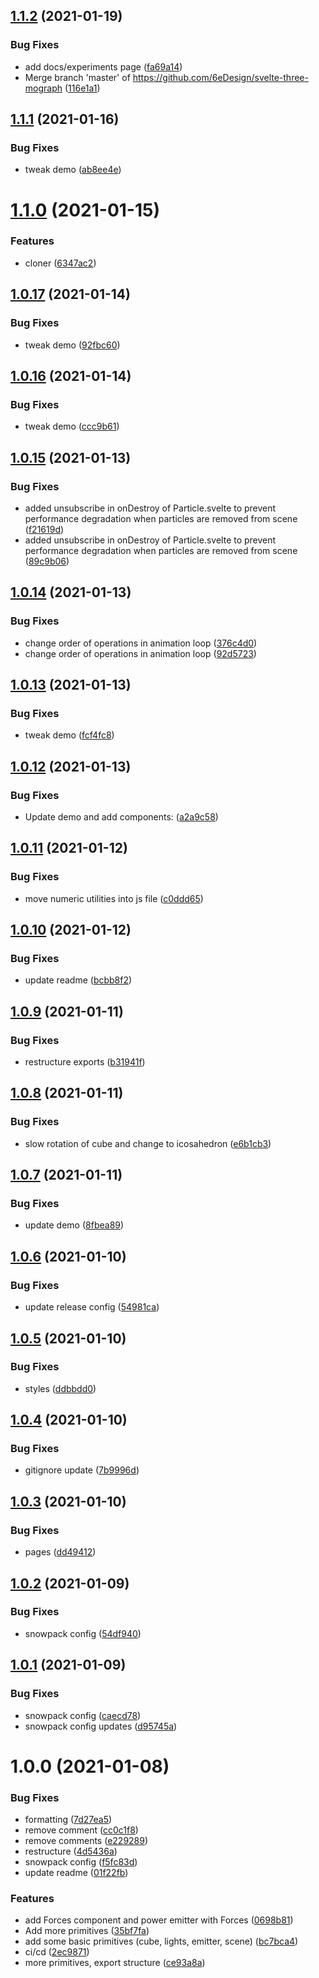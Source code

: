 ## [1.1.2](https://github.com/6eDesign/svelte-three-mograph/compare/v1.1.1...v1.1.2) (2021-01-19)


### Bug Fixes

* add docs/experiments page ([fa69a14](https://github.com/6eDesign/svelte-three-mograph/commit/fa69a14ff9213cbbd657dd612e0e0d3af6ba99f7))
* Merge branch 'master' of https://github.com/6eDesign/svelte-three-mograph ([116e1a1](https://github.com/6eDesign/svelte-three-mograph/commit/116e1a17a1ba9640492a3202bd74d122a49b2c0a))

## [1.1.1](https://github.com/6eDesign/svelte-three-mograph/compare/v1.1.0...v1.1.1) (2021-01-16)


### Bug Fixes

* tweak demo ([ab8ee4e](https://github.com/6eDesign/svelte-three-mograph/commit/ab8ee4edce5eb80a42a3660f9af9a6bfa5b7c801))

# [1.1.0](https://github.com/6eDesign/svelte-three-mograph/compare/v1.0.17...v1.1.0) (2021-01-15)


### Features

* cloner ([6347ac2](https://github.com/6eDesign/svelte-three-mograph/commit/6347ac28667d22b743af0e5786c337e48ae8423b))

## [1.0.17](https://github.com/6eDesign/svelte-three-mograph/compare/v1.0.16...v1.0.17) (2021-01-14)


### Bug Fixes

* tweak demo ([92fbc60](https://github.com/6eDesign/svelte-three-mograph/commit/92fbc602c6d5d87964a223d45d26dec443d3738d))

## [1.0.16](https://github.com/6eDesign/svelte-three-mograph/compare/v1.0.15...v1.0.16) (2021-01-14)


### Bug Fixes

* tweak demo ([ccc9b61](https://github.com/6eDesign/svelte-three-mograph/commit/ccc9b61453ea1c437f50dc63bef2e426e2786481))

## [1.0.15](https://github.com/6eDesign/svelte-three-mograph/compare/v1.0.14...v1.0.15) (2021-01-13)


### Bug Fixes

* added unsubscribe in onDestroy of Particle.svelte to prevent performance degradation when particles are removed from scene ([f21619d](https://github.com/6eDesign/svelte-three-mograph/commit/f21619d8ef6eb367262045e8862300944e704036))
* added unsubscribe in onDestroy of Particle.svelte to prevent performance degradation when particles are removed from scene ([89c9b06](https://github.com/6eDesign/svelte-three-mograph/commit/89c9b06df174ad8339bac27b35779b7c5c2d7798))

## [1.0.14](https://github.com/6eDesign/svelte-three-mograph/compare/v1.0.13...v1.0.14) (2021-01-13)


### Bug Fixes

* change order of operations in animation loop ([376c4d0](https://github.com/6eDesign/svelte-three-mograph/commit/376c4d0e90581c4f2b78e4d39bdb6228ad6ec4a1))
* change order of operations in animation loop ([92d5723](https://github.com/6eDesign/svelte-three-mograph/commit/92d5723c52f01f6ad06b08219ebd4f8a2464f89b))

## [1.0.13](https://github.com/6eDesign/svelte-three-mograph/compare/v1.0.12...v1.0.13) (2021-01-13)


### Bug Fixes

* tweak demo ([fcf4fc8](https://github.com/6eDesign/svelte-three-mograph/commit/fcf4fc8ca596e8f649b0d37937bcb99f523ec0a2))

## [1.0.12](https://github.com/6eDesign/svelte-three-mograph/compare/v1.0.11...v1.0.12) (2021-01-13)


### Bug Fixes

* Update demo and add components: ([a2a9c58](https://github.com/6eDesign/svelte-three-mograph/commit/a2a9c58dd12fe19d76cbabfebcf995d40a2466d3))

## [1.0.11](https://github.com/6eDesign/svelte-three-mograph/compare/v1.0.10...v1.0.11) (2021-01-12)


### Bug Fixes

* move numeric utilities into js file ([c0ddd65](https://github.com/6eDesign/svelte-three-mograph/commit/c0ddd658433e0fa08df3273c617c1ad02c7c0a47))

## [1.0.10](https://github.com/6eDesign/svelte-three-mograph/compare/v1.0.9...v1.0.10) (2021-01-12)


### Bug Fixes

* update readme ([bcbb8f2](https://github.com/6eDesign/svelte-three-mograph/commit/bcbb8f2e3a0cbe5e0b9dce295b269575a4f34d84))

## [1.0.9](https://github.com/6eDesign/svelte-three-mograph/compare/v1.0.8...v1.0.9) (2021-01-11)


### Bug Fixes

* restructure exports ([b31941f](https://github.com/6eDesign/svelte-three-mograph/commit/b31941fda9e4e77d5e907033a6e3b3b239f6a10b))

## [1.0.8](https://github.com/6eDesign/svelte-three-mograph/compare/v1.0.7...v1.0.8) (2021-01-11)


### Bug Fixes

* slow rotation of cube and change to icosahedron ([e6b1cb3](https://github.com/6eDesign/svelte-three-mograph/commit/e6b1cb308355986c79de0a4ab459f1d805833919))

## [1.0.7](https://github.com/6eDesign/svelte-three-mograph/compare/v1.0.6...v1.0.7) (2021-01-11)


### Bug Fixes

* update demo ([8fbea89](https://github.com/6eDesign/svelte-three-mograph/commit/8fbea892f1a24ed67398ed6ed903012ddf239dfa))

## [1.0.6](https://github.com/6eDesign/svelte-three-mograph/compare/v1.0.5...v1.0.6) (2021-01-10)


### Bug Fixes

* update release config ([54981ca](https://github.com/6eDesign/svelte-three-mograph/commit/54981cadc7cffc567287d39fdd4b4dcb3c9ad6c9))

## [1.0.5](https://github.com/6eDesign/svelte-three-mograph/compare/v1.0.4...v1.0.5) (2021-01-10)


### Bug Fixes

* styles ([ddbbdd0](https://github.com/6eDesign/svelte-three-mograph/commit/ddbbdd0080fb91c83270a2e29d9d0ba645d85fe3))

## [1.0.4](https://github.com/6eDesign/svelte-three-mograph/compare/v1.0.3...v1.0.4) (2021-01-10)


### Bug Fixes

* gitignore update ([7b9996d](https://github.com/6eDesign/svelte-three-mograph/commit/7b9996dc1d63fbe26709c015a3a8730ce4527999))

## [1.0.3](https://github.com/6eDesign/svelte-three-mograph/compare/v1.0.2...v1.0.3) (2021-01-10)


### Bug Fixes

* pages ([dd49412](https://github.com/6eDesign/svelte-three-mograph/commit/dd4941205fd973b514757d326d3d221d5276993f))

## [1.0.2](https://github.com/6eDesign/svelte-three-mograph/compare/v1.0.1...v1.0.2) (2021-01-09)


### Bug Fixes

* snowpack config ([54df940](https://github.com/6eDesign/svelte-three-mograph/commit/54df940253d01a38f98b8c3a65ddb088f969903b))

## [1.0.1](https://github.com/6eDesign/svelte-three-mograph/compare/v1.0.0...v1.0.1) (2021-01-09)


### Bug Fixes

* snowpack config ([caecd78](https://github.com/6eDesign/svelte-three-mograph/commit/caecd78cd2d4739f3e4420fb30a24a1bd525d389))
* snowpack config updates ([d95745a](https://github.com/6eDesign/svelte-three-mograph/commit/d95745af52733a47160f3f2bea8ab2cba06e84ff))

# 1.0.0 (2021-01-08)


### Bug Fixes

* formatting ([7d27ea5](https://github.com/6eDesign/svelte-three-mograph/commit/7d27ea5055dd90839cc3455149df7c68e60329dd))
* remove comment ([cc0c1f8](https://github.com/6eDesign/svelte-three-mograph/commit/cc0c1f855413ffd5cc267f63c1a5e519847c32f7))
* remove comments ([e229289](https://github.com/6eDesign/svelte-three-mograph/commit/e229289930155c55d6416db172fd6da385c86b20))
* restructure ([4d5436a](https://github.com/6eDesign/svelte-three-mograph/commit/4d5436ac2fb1fd3f30d5a8a095bbbc8dfa2a1d0e))
* snowpack config ([f5fc83d](https://github.com/6eDesign/svelte-three-mograph/commit/f5fc83d42ade7295b3ec3024db82e5fa94c861e9))
* update readme ([01f22fb](https://github.com/6eDesign/svelte-three-mograph/commit/01f22fb4879de770a2fa9b4f865b08e8035294af))


### Features

* add Forces component and power emitter with Forces ([0698b81](https://github.com/6eDesign/svelte-three-mograph/commit/0698b81cc4674e328c180703e2d83e3a12d4e7ab))
* Add more primitives ([35bf7fa](https://github.com/6eDesign/svelte-three-mograph/commit/35bf7fa8703107e08bab9b7af8583e5263ce6c1c))
* add some basic primitives (cube, lights, emitter, scene) ([bc7bca4](https://github.com/6eDesign/svelte-three-mograph/commit/bc7bca401a69a730154327755235080a2ece0512))
* ci/cd ([2ec9871](https://github.com/6eDesign/svelte-three-mograph/commit/2ec9871056afd3d518f84c94c8776f923927d191))
* more primitives, export structure ([ce93a8a](https://github.com/6eDesign/svelte-three-mograph/commit/ce93a8a5927ba801240ec13ba870d0de80de83e0))
